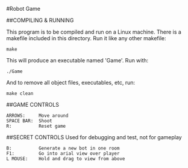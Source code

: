 #Robot Game

##COMPILING & RUNNING

This program is to be compiled and run on a Linux machine.
There is a makefile included in this directory. Run it like any other makefile:

`make`

This will produce an executable named 'Game'. Run with:

`./Game`

And to remove all object files, executables, etc, run:

`make clean`

##GAME CONTROLS
```
ARROWS:	    Move around
SPACE BAR:	Shoot
R:    		Reset game
```

##SECRET CONTROLS
Used for debugging and test, not for gameplay
```
B:          Generate a new bot in one room
F1:         Go into arial view over player
L MOUSE:    Hold and drag to view from above
```
